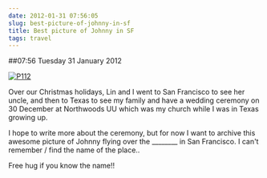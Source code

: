```yaml
---
date: 2012-01-31 07:56:05
slug: best-picture-of-johnny-in-sf
title: Best picture of Johnny in SF
tags: travel
---
```


##07:56 Tuesday 31 January 2012

[![P112](http://getfile7.posterous.com/getfile/files.posterous.com/thunderrabbit/ukxnoeayEGbBtFkufuujrJAzpyfJIcectpzkvmvncIHGEhBHAenqkfpsngdb/p112.jpg.scaled500.jpg)](http://getfile9.posterous.com/getfile/files.posterous.com/thunderrabbit/ukxnoeayEGbBtFkufuujrJAzpyfJIcectpzkvmvncIHGEhBHAenqkfpsngdb/p112.jpg.scaled1000.jpg)

Over our Christmas holidays, Lin and I went to San Francisco to see her uncle, and then to Texas to see my family and have a wedding ceremony on 30 December at Northwoods UU which was my church while I was in Texas growing up. 

I hope to write more about the ceremony, but for now I want to archive this awesome picture of Johnny flying over the ________ in San Francisco.  I can't remember / find the name of the place..

Free hug if you know the name!!
